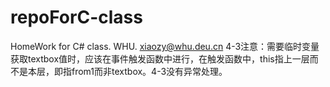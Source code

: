 # repoForC-class
HomeWork for C# class.
WHU.
xiaozy@whu.deu.cn
4-3注意：需要临时变量获取textbox值时，应该在事件触发函数中进行，在触发函数中，this指上一层而不是本层，即指from1而非textbox。4-3没有异常处理。
